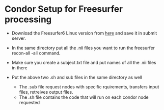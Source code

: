 # Condor Setup for Freesurfer processing


- Download the Freesurfer6 Linux version from [here](https://surfer.nmr.mgh.harvard.edu/fswiki/rel6downloads) and save it in submit server. 

- In the same directory put all the .nii files you want to run the freesurfer recon-all -all command. 

- Make sure you create a subject.txt file and put names of all the .nii files in there

- Put the above two .sh and sub files in the same directory as well
	- The .sub file request nodes with specific rquirements, transfers input files, retreives output files.
	- The .sh file contains the code that will run on each condor node requested

